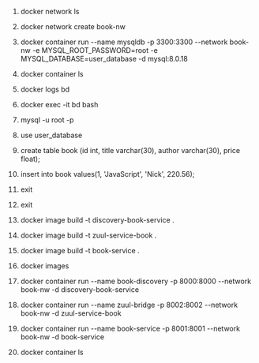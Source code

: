 1. docker network ls

2. docker network create book-nw

3. docker container run --name mysqldb -p 3300:3300 --network book-nw -e MYSQL_ROOT_PASSWORD=root -e MYSQL_DATABASE=user_database -d mysql:8.0.18

4. docker container ls

5. docker logs bd

6. docker exec -it bd bash

7. mysql -u root -p

8. use user_database

9. create table book (id int, title varchar(30), author varchar(30), price float);

10. insert into book values(1, 'JavaScript', 'Nick', 220.56);

11. exit

12. exit

13. docker image build -t discovery-book-service .

14. docker image build -t zuul-service-book .

15. docker image build -t book-service .

16. docker images

17. docker container run --name book-discovery -p 8000:8000 --network book-nw -d discovery-book-service

18. docker container run --name zuul-bridge -p 8002:8002 --network book-nw -d zuul-service-book

19. docker container run --name book-service -p 8001:8001 --network book-nw -d book-service

20. docker container ls